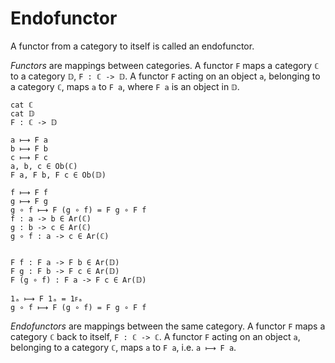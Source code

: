 # Endofunctor

A functor from a category to itself is called an endofunctor.

*Functors* are mappings between categories. A functor `F` maps a category `ℂ` to a category `𝔻`, `F : ℂ -> 𝔻`. A functor `F` acting on an object `a`, belonging to a category `ℂ`, maps `a` to `F a`, where `F a` is an object in `𝔻`.

```
cat ℂ
cat 𝔻
F : ℂ -> 𝔻

a ⟼ F a
b ⟼ F b
c ⟼ F c
a, b, c ∈ Ob(ℂ)
F a, F b, F c ∈ Ob(𝔻)

f ⟼ F f
g ⟼ F g
g ∘ f ⟼ F (g ∘ f) = F g ∘ F f
f : a -> b ∈ Ar(ℂ)
g : b -> c ∈ Ar(ℂ)
g ∘ f : a -> c ∈ Ar(ℂ)


F f : F a -> F b ∈ Ar(𝔻)
F g : F b -> F c ∈ Ar(𝔻)
F (g ∘ f) : F a -> F c ∈ Ar(𝔻)

1ₐ ⟼ F 1ₐ = 1ꜰₐ
g ∘ f ⟼ F (g ∘ f) = F g ∘ F f
```


*Endofunctors* are mappings between the same category. A functor `F` maps a category `ℂ` back to itself, `F : ℂ -> ℂ`. A functor `F` acting on an object `a`, belonging to  a category `ℂ`, maps `a` to `F a`, i.e. `a ⟼ F a`.
